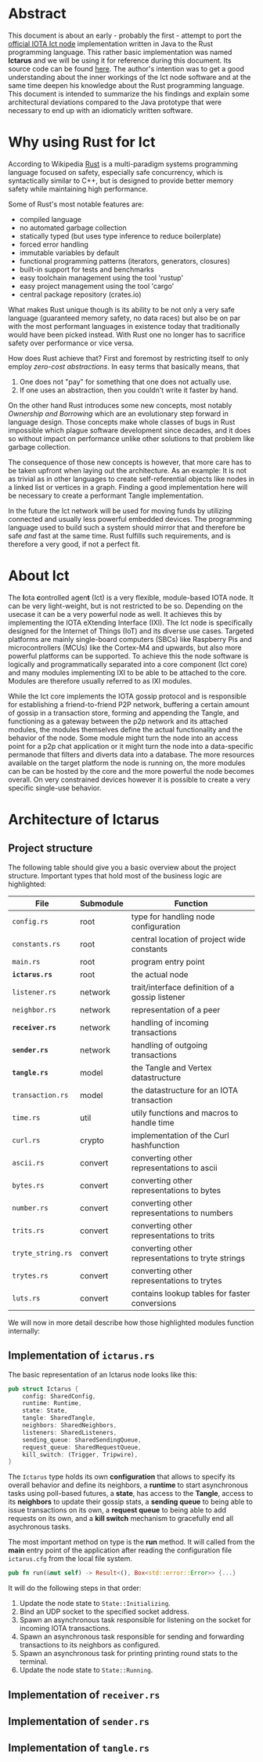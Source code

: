 # Abstract

This document is about an early - probably the first - attempt to port the [official IOTA Ict node](https://github.com/iotaledger/ict.git) implementation written in Java to the Rust programming language. This rather basic implementation was named **Ictarus** and we will be using it for reference during this document. Its source code can be found [here](https://github.com/Alex6323/Ictarus.git). The author's intention was to get a good understanding about the inner workings of the Ict node software and at the same time deepen his knowledge about the Rust programming language. This document is intended to summarize the his findings and explain some architectural deviations compared to the Java prototype that were necessary to end up with an idiomaticly written software.

# Why using Rust for Ict

According to Wikipedia [Rust](https://en.wikipedia.org/wiki/Rust_(programming_language)) is a multi-paradigm systems programming language focused on safety, especially safe concurrency, which is syntactically similar to C++, but is designed to provide better memory safety while maintaining high performance. 

Some of Rust's most notable features are:
* compiled language
* no automated garbage collection
* statically typed (but uses type inference to reduce boilerplate)
* forced error handling
* immutable variables by default
* functional programming patterns (iterators, generators, closures)
* built-in support for tests and benchmarks
* easy toolchain management using the tool 'rustup'
* easy project management using the tool 'cargo'
* central package repository (crates.io)

What makes Rust unique though is its ability to be not only a very safe language (guaranteed memory safety, no data races) but also be on par with the most performant languages in existence today that traditionally would have been picked instead. With Rust one no longer has to sacrifice safety over performance or vice versa. 

How does Rust achieve that? First and foremost by restricting itself to only employ *zero-cost abstractions*. In easy terms that basically means, that
1. One does not "pay" for something that one does not actually use.
2. If one uses an abstraction, then you couldn't write it faster by hand.

 On the other hand Rust introduces some new concepts, most notably *Ownership and Borrowing* which are an evolutionary step forward in language design. Those concepts make whole classes of bugs in Rust impossible which plague software development since decades, and it does so without impact on performance unlike other solutions to that problem like garbage collection.

The consequence of those new concepts is however, that more care has to be taken upfront when laying out the architecture. As an example: It is not as trivial as in other languages to create self-referential objects like nodes in a linked list or vertices in a graph. Finding a good implementation here will be necessary to create a performant Tangle implementation. 

In the future the Ict network will be used for moving funds by utilizing connected and usually less powerful embedded devices. The programming language used to build such a system should mirror that and therefore be safe *and* fast at the same time. Rust fulfills such requirements, and is therefore a very good, if not a perfect fit. 

# About Ict

The **I**ota **c**ontrolled agen**t** (Ict) is a very flexible, module-based IOTA node. It can be very light-weight, but is not restricted to be so. Depending on the usecase it can be a very powerful node as well. It achieves this by implementing the IOTA eXtending Interface (IXI). The Ict node is specifically designed for the Internet of Things (IoT) and its diverse use cases. Targeted platforms are mainly single-board computers (SBCs) like Raspberry Pis and microcontrollers (MCUs) like the Cortex-M4 and upwards, but also more powerful platforms can be supported. To achieve this the node software is logically and programmatically separated into a core component (Ict core) and many modules implementing IXI to be able to be attached to the core. Modules are therefore usually referred to as IXI modules. 

While the Ict core implements the IOTA gossip protocol and is responsible for establishing a friend-to-friend P2P network, buffering a certain amount of gossip in a transaction store, forming and appending the Tangle, and functioning as a gateway between the p2p network and its attached modules, the modules themselves define the actual functionality and the behavior of the node. Some module might turn the node into an access point for a p2p chat application or it might turn the node into a data-specific permanode that filters and diverts data into a database. The more resources available on the target platform the node is running on, the more modules can be can be hosted by the core and the more powerful the node becomes overall. On very constrained devices however it is possible to create a very specific single-use behavior.

# Architecture of Ictarus

## Project structure
The following table should give you a basic overview about the project structure. Important types that hold most of the business logic are highlighted:

| File              | Submodule | Function                                          |
| ----------------- | --------- | ------------------------------------------------- |
| `config.rs`       | root      | type for handling node configuration              |
| `constants.rs`    | root      | central location of project wide constants        |
| `main.rs`         | root      | program entry point                               |
| **`ictarus.rs`**  | root      | the actual node                                   |
| `listener.rs`     | network   | trait/interface definition of a gossip listener   |
| `neighbor.rs`     | network   | representation of a peer                          |
| **`receiver.rs`** | network   | handling of incoming transactions                 |
| **`sender.rs`**   | network   | handling of outgoing transactions                 |
| **`tangle.rs`**   | model     | the Tangle and Vertex datastructure               |
| `transaction.rs`  | model     | the datastructure for an IOTA transaction         |
| `time.rs`         | util      | utily functions and macros to handle time         |
| `curl.rs`         | crypto    | implementation of the Curl hashfunction           |
| `ascii.rs`        | convert   | converting other representations to ascii         |
| `bytes.rs`        | convert   | converting other representations to bytes         |
| `number.rs`       | convert   | converting other representations to numbers       |
| `trits.rs`        | convert   | converting other representations to trits         |
| `tryte_string.rs` | convert   | converting other representations to tryte strings |
| `trytes.rs`       | convert   | converting other representations to trytes        |
| `luts.rs`         | convert   | contains lookup tables for faster conversions     |

We will now in more detail describe how those highlighted modules function internally:

## Implementation of `ictarus.rs`
The basic representation of an Ictarus node looks like this:
```Rust
pub struct Ictarus {
    config: SharedConfig,
    runtime: Runtime,
    state: State,
    tangle: SharedTangle,
    neighbors: SharedNeighbors,
    listeners: SharedListeners,
    sending_queue: SharedSendingQueue,
    request_queue: SharedRequestQueue,
    kill_switch: (Trigger, Tripwire),
}
```
The `Ictarus` type holds its own **configuration** that allows to specify its overall behavior and define its neighbors, a **runtime** to start asynchronous tasks using poll-based futures, a **state**, has access to the **Tangle**, access to its **neighbors** to update their gossip stats, a **sending queue** to being able to issue transactions on its own, a **request queue** to being able to add requests on its own, and a **kill switch** mechanism to gracefully end all asychronous tasks.

The most important method on type is the **run** method. It will called from the **main** entry point of the application after reading the configuration file `ictarus.cfg` from the local file system.

```Rust
pub fn run(&mut self) -> Result<(), Box<std::error::Error>> {...}
```
It will do the following steps in that order:

1. Update the node state to `State::Initializing`.
2. Bind an UDP socket to the specified socket address. 
3. Spawn an asynchronous task responsible for listening on the socket for incoming IOTA transactions.
4. Spawn an asynchronous task responsible for sending and forwarding transactions to its neighbors as configured.
5. Spawn an asynchronous task for printing printing round stats to the terminal.
6. Update the node state to `State::Running`.

## Implementation of `receiver.rs`

## Implementation of `sender.rs`

## Implementation of `tangle.rs`





